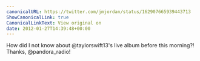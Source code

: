 ```yaml
---
canonicalURL: https://twitter.com/jmjordan/status/162907665939443713
ShowCanonicalLink: true
CanonicalLinkText: View original on
date: 2012-01-27T14:39:48+00:00
---
```

How did I not know about @taylorswift13's live album before this morning?! Thanks, @pandora_radio!